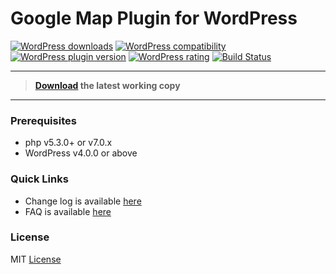 # Google Map Plugin for WordPress

[![WordPress downloads](https://img.shields.io/wordpress/plugin/dt/ank-google-map.svg?style=flat-square)](https://wordpress.org/plugins/ank-google-map)
[![WordPress compatibility](https://img.shields.io/wordpress/v/ank-google-map.svg?style=flat-square)](https://wordpress.org/plugins/ank-google-map)
[![WordPress plugin version](https://img.shields.io/wordpress/plugin/v/ank-google-map.svg?style=flat-square)](https://wordpress.org/plugins/ank-google-map)
[![WordPress rating](https://img.shields.io/wordpress/plugin/r/ank-google-map.svg?style=flat-square)](https://wordpress.org/plugins/ank-google-map)
[![Build Status](https://travis-ci.org/ankurk91/wp-google-map.svg)](https://travis-ci.org/ankurk91/wp-google-map)

- - -

>**[Download](https://wordpress.org/plugins/ank-google-map) the latest working copy**

- - -

### Prerequisites
* php v5.3.0+ or v7.0.x
* WordPress v4.0.0 or above


### Quick Links
* Change log is available [here](https://wordpress.org/plugins/ank-google-map/changelog/)
* FAQ is available [here](https://wordpress.org/plugins/ank-google-map/faq/)

### License
MIT [License](LICENSE.txt)

